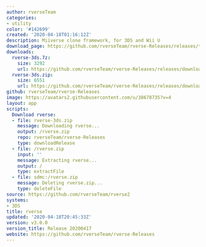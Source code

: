 ```yaml
---
author: rverseTeam
categories:
- utility
color: '#142699'
created: '2020-04-18T01:16:12Z'
description: Miiverse clone framework, for 3DS and Wii U
download_page: https://github.com/rverseTeam/rverse-Releases/releases/tag/v3.0.0
downloads:
  rverse-3ds.7z:
    size: 3292
    url: https://github.com/rverseTeam/rverse-Releases/releases/download/v3.0.0/rverse-3ds.7z
  rverse-3ds.zip:
    size: 6551
    url: https://github.com/rverseTeam/rverse-Releases/releases/download/v3.0.0/rverse-3ds.zip
github: rverseTeam/rverse-Releases
image: https://avatars2.githubusercontent.com/u/38678735?v=4
layout: app
scripts:
  Download rverse:
  - file: rverse-3ds.zip
    message: Downloading rverse...
    output: /rverse.zip
    repo: rverseTeam/rverse-Releases
    type: downloadRelease
  - file: /rverse.zip
    input: ''
    message: Extracting rverse...
    output: /
    type: extractFile
  - file: sdmc:/rverse.zip
    message: Deleting rverse.zip...
    type: deleteFile
source: https://github.com/rverseTeam/rverse2
systems:
- 3DS
title: rverse
updated: '2020-04-18T20:45:33Z'
version: v3.0.0
version_title: Release 20200417
website: https://github.com/rverseTeam/rverse-Releases
---
```

